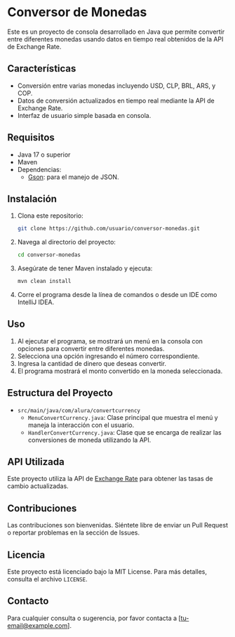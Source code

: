 # Conversor de Monedas

Este es un proyecto de consola desarrollado en Java que permite convertir entre diferentes monedas usando datos en tiempo real obtenidos de la API de Exchange Rate.

## Características

- Conversión entre varias monedas incluyendo USD, CLP, BRL, ARS, y COP.
- Datos de conversión actualizados en tiempo real mediante la API de Exchange Rate.
- Interfaz de usuario simple basada en consola.

## Requisitos

- Java 17 o superior
- Maven
- Dependencias:
  - [Gson](https://github.com/google/gson): para el manejo de JSON.

## Instalación

1. Clona este repositorio:

    ```bash
    git clone https://github.com/usuario/conversor-monedas.git
    ```

2. Navega al directorio del proyecto:

    ```bash
    cd conversor-monedas
    ```

3. Asegúrate de tener Maven instalado y ejecuta:

    ```bash
    mvn clean install
    ```

4. Corre el programa desde la línea de comandos o desde un IDE como IntelliJ IDEA.

## Uso

1. Al ejecutar el programa, se mostrará un menú en la consola con opciones para convertir entre diferentes monedas.
2. Selecciona una opción ingresando el número correspondiente.
3. Ingresa la cantidad de dinero que deseas convertir.
4. El programa mostrará el monto convertido en la moneda seleccionada.

## Estructura del Proyecto

- `src/main/java/com/alura/convertcurrency`
  - `MenuConvertCurrency.java`: Clase principal que muestra el menú y maneja la interacción con el usuario.
  - `HandlerConvertCurrency.java`: Clase que se encarga de realizar las conversiones de moneda utilizando la API.

## API Utilizada

Este proyecto utiliza la API de [Exchange Rate](https://www.exchangerate-api.com/) para obtener las tasas de cambio actualizadas.

## Contribuciones

Las contribuciones son bienvenidas. Siéntete libre de enviar un Pull Request o reportar problemas en la sección de Issues.

## Licencia

Este proyecto está licenciado bajo la MIT License. Para más detalles, consulta el archivo `LICENSE`.

## Contacto

Para cualquier consulta o sugerencia, por favor contacta a [tu-email@example.com].
